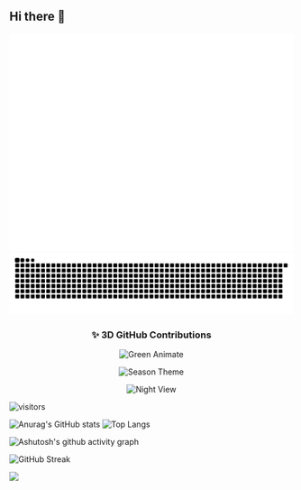 ## Hi there 👋

<!--
**MCsGitee/MCsGitee** is a ✨ _special_ ✨ repository because its `README.md` (this file) appears on your GitHub profile.

Here are some ideas to get you started:

- 🔭 I’m currently working on ...
- 🌱 I’m currently learning ...
- 👯 I’m looking to collaborate on ...
- 🤔 I’m looking for help with ...
- 💬 Ask me about ...
- 📫 How to reach me: ...
- 😄 Pronouns: ...
- ⚡ Fun fact: ...
-->

<!-- ![Typing SVG](https://readme-typing-svg.demolab.com/?lines=First+line+of+text;Second+line+of+text) -->

![Metrics](/github-metrics.svg)
<picture>
  <source media="(prefers-color-scheme: dark)" srcset="https://raw.githubusercontent.com/MCsGitee/MCsGitee/output/github-contribution-grid-snake-dark.svg">
  <source media="(prefers-color-scheme: light)" srcset="https://raw.githubusercontent.com/MCsGitee/MCsGitee/output/github-contribution-grid-snake.svg">
  <img alt="github contribution grid snake animation" src="https://raw.githubusercontent.com/MCsGitee/MCsGitee/output/github-contribution-grid-snake.svg">
</picture>

<div align="center">
  <h3>✨ 3D GitHub Contributions</h3>

  ![Green Animate](https://github.com/MCsGitee/MCsGitee@output/profile-3d-contrib/profile-green-animate.svg)
  
  ![Season Theme](https://github.com/MCsGitee/MCsGitee@output/profile-3d-contrib/profile-season-animate.svg)
  
  ![Night View](https://github.com/MCsGitee/MCsGitee@output/profile-3d-contrib/profile-night-view.svg)
</div>

![visitors](https://visitor-badge.glitch.me/badge?page_id=MCsGitee.id&left_color=green&right_color=red)

![Anurag's GitHub stats](https://github-readme-stats.vercel.app/api?username=MCsGitee)
![Top Langs](https://github-readme-stats.vercel.app/api/top-langs/?username=MCsGitee)

![Ashutosh's github activity graph](https://github-readme-activity-graph.vercel.app/graph?username=MCsGitee)

![GitHub Streak](https://streak-stats.demolab.com/?user=MCsGitee)

![](https://stats.justsong.cn/api/leetcode?username=MCsGitee&cn=true)
